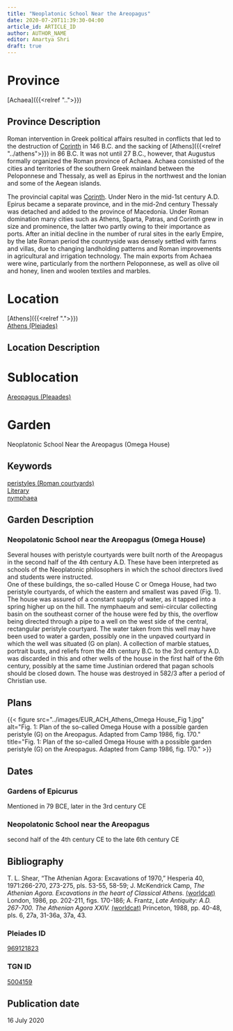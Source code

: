 ```yaml
---
title: "Neoplatonic School Near the Areopagus"
date: 2020-07-20T11:39:30-04:00
article_id: ARTICLE_ID
author: AUTHOR_NAME
editor: Amartya Shri
draft: true
---
```


# Province

[Achaea]({{<relref "..">}})

## Province Description

Roman intervention in Greek political affairs resulted in conflicts that led to the destruction of [Corinth](https://pleiades.stoa.org/places/570182) in 146 B.C. and the sacking of [Athens]({{<relref "../athens">}}) in 86 B.C. It was not until 27 B.C., however, that Augustus formally organized the Roman province of Achaea. Achaea consisted of the cities and territories of the southern Greek mainland between the Peloponnese and Thessaly, as well as Epirus in the northwest and the Ionian and some of the Aegean islands.

The provincial capital was [Corinth](https://pleiades.stoa.org/places/570182). Under Nero in the mid-1st century A.D. Epirus became a separate province, and in the mid-2nd century Thessaly was detached and added to the province of Macedonia. Under Roman domination many cities such as Athens, Sparta, Patras, and Corinth grew in size and prominence, the latter two partly owing to their importance as ports.  After an initial decline in the number of rural sites in the early Empire, by the late Roman period the countryside was densely settled with farms and villas, due to changing landholding patterns and Roman improvements in agricultural and irrigation technology. The main exports from Achaea were wine, particularly from the northern Peloponnese, as well as olive oil and honey, linen and woolen textiles and marbles.

# Location

[Athens]({{<relref ".">}}) \
[Athens (Pleiades)](https://pleiades.stoa.org/places/579885)

## Location Description

<!-- LEAVE THIS BLANK FOR NOW -->

# Sublocation

[Areopagus (Pleaades)](https://pleiades.stoa.org/places/969121823)

# Garden

Neoplatonic School Near the Areopagus (Omega House)

## Keywords

[peristyles (Roman courtyards)](http://vocab.getty.edu/page/aat/300080971) \
[Literary](#) \
[nymphaea](http://vocab.getty.edu/page/aat/300006809)

## Garden Description

### Neopolatonic School near the Areopagus (Omega House)


Several houses with peristyle courtyards were built north of the Areopagus in the second half of the 4th century A.D.  These have been interpreted as schools of the Neoplatonic philosophers in which the school directors lived and students were instructed.  
One of these buildings, the so-called House C or Omega House, had two peristyle courtyards, of which the eastern and smallest was paved (Fig. 1).  The house was assured of a constant supply of water, as it tapped into a spring higher up on the hill.  The nymphaeum and semi-circular collecting basin on the southeast corner of the house were fed by this, the overflow being directed through a pipe to a well on the west side of the central, rectangular peristyle courtyard.  The water taken from this well may have been used to water a garden, possibly one in the unpaved courtyard in which the well was situated (G on plan).  A collection of marble statues, portrait busts, and reliefs from the 4th century B.C. to the 3rd century A.D. was discarded in this and other wells of the house in the first half of the 6th century, possibly at the same time Justinian ordered that pagan schools should be closed down.  The house was destroyed in 582/3 after a period of Christian use.

## Plans

{{< figure src="../images/EUR_ACH_Athens_Omega House_Fig 1.jpg" alt="Fig. 1: Plan of the so-called Omega House with a possible garden peristyle (G) on the Areopagus. Adapted from Camp 1986, fig. 170." title="Fig. 1: Plan of the so-called Omega House with a possible garden peristyle (G) on the Areopagus. Adapted from Camp 1986, fig. 170." >}}

## Dates

### Gardens of Epicurus

Mentioned in 79 BCE, later in the 3rd century CE

### Neopolatonic School near the Areopagus

second half of the 4th century CE to the late 6th century CE

## Bibliography

T. L. Shear, “The Athenian Agora: Excavations of 1970,” Hesperia 40, 1971:266-270, 273-275, pls. 53-55, 58-59; J. McKendrick Camp, *The Athenian Agora. Excavations in the heart of Classical Athens.* [(worldcat)](http://www.worldcat.org/oclc/1153939923) London, 1986, pp. 202-211, figs. 170-186; A. Frantz, *Late Antiquity: A.D. 267-700. The Athenian Agora XXIV.* [(worldcat)](http://www.worldcat.org/oclc/63179976) Princeton, 1988, pp. 40-48, pls. 6, 27a, 31-36a, 37a, 43.

### Pleiades ID

[969121823](https://pleiades.stoa.org/places/969121823)

### TGN ID

[5004159](http://vocab.getty.edu/page/tgn/5004159)

## Publication date

16 July 2020
